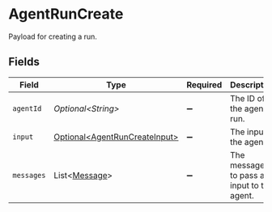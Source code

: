 # AgentRunCreate

Payload for creating a run.


## Fields

| Field                                                                            | Type                                                                             | Required                                                                         | Description                                                                      |
| -------------------------------------------------------------------------------- | -------------------------------------------------------------------------------- | -------------------------------------------------------------------------------- | -------------------------------------------------------------------------------- |
| `agentId`                                                                        | *Optional\<String>*                                                              | :heavy_minus_sign:                                                               | The ID of the agent to run.                                                      |
| `input`                                                                          | [Optional\<AgentRunCreateInput>](../../models/components/AgentRunCreateInput.md) | :heavy_minus_sign:                                                               | The input to the agent.                                                          |
| `messages`                                                                       | List\<[Message](../../models/components/Message.md)>                             | :heavy_minus_sign:                                                               | The messages to pass an input to the agent.                                      |